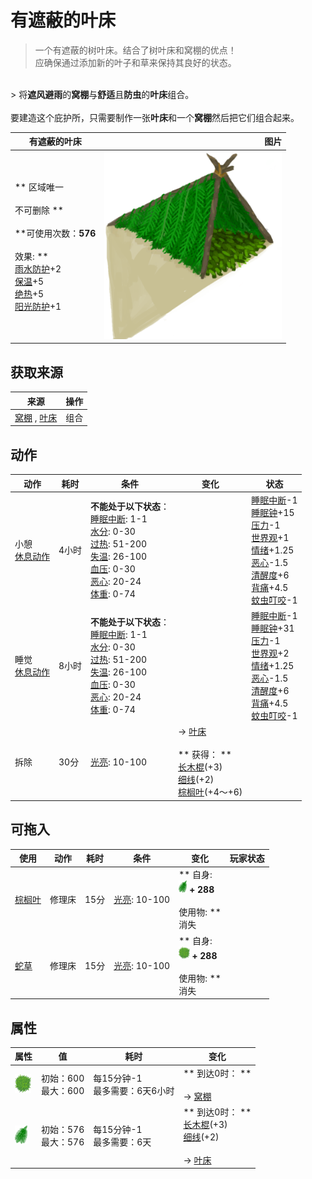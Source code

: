 # 有遮蔽的叶床  
> 一个有遮蔽的树叶床。结合了树叶床和窝棚的优点！<br>应确保通过添加新的叶子和草来保持其良好的状态。  
<br>  
> 将<b>遮风避雨</b>的<b>窝棚</b>与<b>舒适</b>且<b>防虫</b>的<b>叶床</b>组合。<br><br>要建造这个庇护所，只需要制作一张<b>叶床</b>和一个<b>窝棚</b>然后把它们组合起来。  
  
  有遮蔽的叶床  |   图片   
 ----  |  ----:   
 ** 区域唯一 **<br><br>** 不可删除 **<br><br>**可使用次数：**576<br><br>** 效果: **<br>[雨水防护](RainProtection.md)+2<br>[保温](InsulationCold.md)+5<br>[绝热](InsulationHeat.md)+5<br>[阳光防护](SunProtection.md)+1  |  <img decoding="async" src="Sprite/ShelteredLleafBed.png" href="a.md" style="max-width:300px;max-height:300px;">   
  
## 获取来源  
来源  |  操作  
----  |  ----  
[窝棚](Shelter.md) , [叶床](LeafBed.md)  |  组合  
## 动作  
动作  |  耗时  |  条件  |  变化  |  状态  
----  |  ----  |  ----  |  ----  |  ----  
小憩<br>[休息动作](SleepAction.md)  |  4小时  |  **不能处于以下状态**：<br>[睡眠中断](SleepInterrupt.md): 1-1<br>[水分](Hydration.md): 0-30<br>[过热](Hyperthermia.md): 51-200<br>[失温](Hypothermia.md): 26-100<br>[血压](Blood.md): 0-30<br>[恶心](Nausea.md): 20-24<br>[体重](Weight.md): 0-74  |    |  [睡眠中断](SleepInterrupt.md)-1<br>[睡眠钟](SleepClock.md)+15<br>[压力](Stress.md)-1<br>[世界观](Structure.md)+1<br>[情绪](Morale.md)+1.25<br>[恶心](Nausea.md)-1.5<br>[清醒度](Wakefulness.md)+6<br>[背痛](BackPain.md)+4.5<br>[蚊虫叮咬](BugBites.md)-1  
睡觉<br>[休息动作](SleepAction.md)  |  8小时  |  **不能处于以下状态**：<br>[睡眠中断](SleepInterrupt.md): 1-1<br>[水分](Hydration.md): 0-30<br>[过热](Hyperthermia.md): 51-200<br>[失温](Hypothermia.md): 26-100<br>[血压](Blood.md): 0-30<br>[恶心](Nausea.md): 20-24<br>[体重](Weight.md): 0-74  |    |  [睡眠中断](SleepInterrupt.md)-1<br>[睡眠钟](SleepClock.md)+31<br>[压力](Stress.md)-1<br>[世界观](Structure.md)+2<br>[情绪](Morale.md)+1.25<br>[恶心](Nausea.md)-1.5<br>[清醒度](Wakefulness.md)+6<br>[背痛](BackPain.md)+4.5<br>[蚊虫叮咬](BugBites.md)-1  
拆除<br>  |  30分  |  [光亮](Light.md): 10-100  |  → [叶床](LeafBed.md)<br><br>** 获得： **<br>  [长木棍](StickLong.md)(+3)<br>  [细线](CordFiber.md)(+2)<br>  [棕榈叶](PalmFronds.md)(+4～+6)<br>  |    
## 可拖入  
使用  |  动作  |  耗时  |  条件  |  变化  |  玩家状态  
----  |  ----  |  ----  |  ----  |  ----  |  ----  
[棕榈叶](PalmFronds.md)  |  修理床<br>  |  15分  |  [光亮](Light.md): 10-100  |  ** 自身: **<br><img decoding="async" src="Sprite/PalmTreeLeaves.png" href="a.md" style="max-width:20px;max-height:20px;"> + 288<br><br>** 使用物: **<br>消失  |    
[蛇草](SnakeGrass.md)  |  修理床<br>  |  15分  |  [光亮](Light.md): 10-100  |  ** 自身: **<br><img decoding="async" src="Sprite/SnakeGrass.png" href="a.md" style="max-width:20px;max-height:20px;"> + 288<br><br>** 使用物: **<br>消失  |    
## 属性   
属性  |  值  |  耗时  |  变化  
----  |  ----  |  ----  |  ----  
<img decoding="async" src="Sprite/SnakeGrass.png" href="a.md" style="max-width:30px;max-height:30px;">  |  初始：600<br>最大：600  |  每15分钟-1<br>最多需要：6天6小时  |  ** 到达0时： **<br><br>→ [窝棚](Shelter.md)  
<img decoding="async" src="Sprite/PalmTreeLeaves.png" href="a.md" style="max-width:30px;max-height:30px;">  |  初始：576<br>最大：576  |  每15分钟-1<br>最多需要：6天  |  ** 到达0时： **<br>  [长木棍](StickLong.md)(+3)<br>  [细线](CordFiber.md)(+2)<br><br>→ [叶床](LeafBed.md)  
